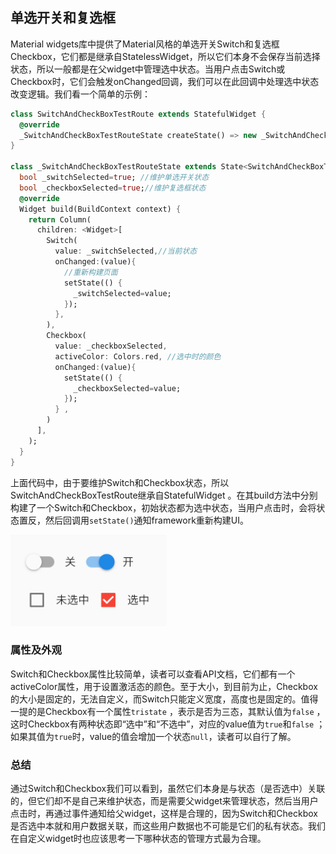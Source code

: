 ## 单选开关和复选框

Material widgets库中提供了Material风格的单选开关Switch和复选框Checkbox，它们都是继承自StatelessWidget，所以它们本身不会保存当前选择状态，所以一般都是在父widget中管理选中状态。当用户点击Switch或Checkbox时，它们会触发onChanged回调，我们可以在此回调中处理选中状态改变逻辑。我们看一个简单的示例：

```dart
class SwitchAndCheckBoxTestRoute extends StatefulWidget {
  @override
  _SwitchAndCheckBoxTestRouteState createState() => new _SwitchAndCheckBoxTestRouteState();
}

class _SwitchAndCheckBoxTestRouteState extends State<SwitchAndCheckBoxTestRoute> {
  bool _switchSelected=true; //维护单选开关状态
  bool _checkboxSelected=true;//维护复选框状态
  @override
  Widget build(BuildContext context) {
    return Column(
      children: <Widget>[
        Switch(
          value: _switchSelected,//当前状态
          onChanged:(value){
            //重新构建页面  
            setState(() {
              _switchSelected=value;
            });
          },
        ),
        Checkbox(
          value: _checkboxSelected,
          activeColor: Colors.red, //选中时的颜色
          onChanged:(value){
            setState(() {
              _checkboxSelected=value;
            });
          } ,
        )
      ],
    );
  }
}
```



上面代码中，由于要维护Switch和Checkbox状态，所以SwitchAndCheckBoxTestRoute继承自StatefulWidget 。在其build方法中分别构建了一个Switch和Checkbox，初始状态都为选中状态，当用户点击时，会将状态置反，然后回调用`setState()`通知framework重新构建UI。

![switch_checkbox](../imgs/switch_checkbox.png)



### 属性及外观

Switch和Checkbox属性比较简单，读者可以查看API文档，它们都有一个activeColor属性，用于设置激活态的颜色。至于大小，到目前为止，Checkbox的大小是固定的，无法自定义，而Switch只能定义宽度，高度也是固定的。值得一提的是Checkbox有一个属性`tristate` ，表示是否为三态，其默认值为`false` ，这时Checkbox有两种状态即“选中”和“不选中”，对应的value值为`true`和`false` ；如果其值为`true`时，value的值会增加一个状态`null`，读者可以自行了解。



### 总结

通过Switch和Checkbox我们可以看到，虽然它们本身是与状态（是否选中）关联的，但它们却不是自己来维护状态，而是需要父widget来管理状态，然后当用户点击时，再通过事件通知给父widget，这样是合理的，因为Switch和Checkbox是否选中本就和用户数据关联，而这些用户数据也不可能是它们的私有状态。我们在自定义widget时也应该思考一下哪种状态的管理方式最为合理。

